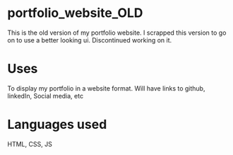 # portfolio_website_OLD
This is the old version of my portfolio website. I scrapped this version to go on to use a better looking ui. Discontinued working on it.

# Uses
To display my portfolio in a website format. Will have links to github, linkedIn, Social media, etc

# Languages used
HTML, CSS, JS
